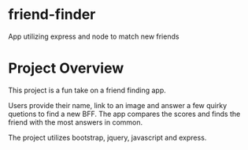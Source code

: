 # friend-finder
App utilizing express and node to match new friends

# Project Overview
This project is a fun take on a friend finding app.

Users provide their name, link to an image and answer a few quirky quetions to find a new BFF. The app compares the scores and finds the friend with the most answers in common. 

The project utilizes bootstrap, jquery, javascript and express. 